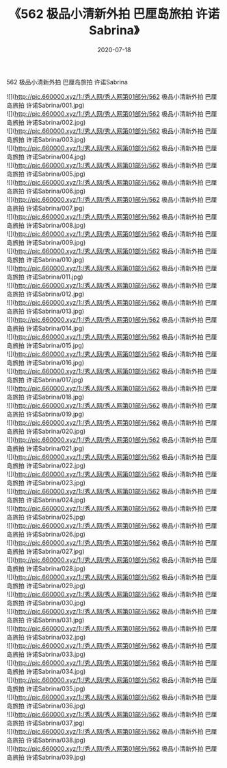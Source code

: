 ﻿---
layout: post
title:  《562 极品小清新外拍 巴厘岛旅拍 许诺Sabrina》
date:   2020-07-18
img: http://pic.660000.xyz/1:/秀人网/秀人网第01部分/562 极品小清新外拍 巴厘岛旅拍 许诺Sabrina/000.jpg
categories: [美女, 清纯, 唯美]
---

562 极品小清新外拍 巴厘岛旅拍 许诺Sabrina

  ![](http://pic.660000.xyz/1:/秀人网/秀人网第01部分/562 极品小清新外拍 巴厘岛旅拍 许诺Sabrina/001.jpg) <br> ![](http://pic.660000.xyz/1:/秀人网/秀人网第01部分/562 极品小清新外拍 巴厘岛旅拍 许诺Sabrina/002.jpg) <br> ![](http://pic.660000.xyz/1:/秀人网/秀人网第01部分/562 极品小清新外拍 巴厘岛旅拍 许诺Sabrina/003.jpg) <br> ![](http://pic.660000.xyz/1:/秀人网/秀人网第01部分/562 极品小清新外拍 巴厘岛旅拍 许诺Sabrina/004.jpg) <br> ![](http://pic.660000.xyz/1:/秀人网/秀人网第01部分/562 极品小清新外拍 巴厘岛旅拍 许诺Sabrina/005.jpg) <br> ![](http://pic.660000.xyz/1:/秀人网/秀人网第01部分/562 极品小清新外拍 巴厘岛旅拍 许诺Sabrina/006.jpg) <br> ![](http://pic.660000.xyz/1:/秀人网/秀人网第01部分/562 极品小清新外拍 巴厘岛旅拍 许诺Sabrina/007.jpg) <br> ![](http://pic.660000.xyz/1:/秀人网/秀人网第01部分/562 极品小清新外拍 巴厘岛旅拍 许诺Sabrina/008.jpg) <br> ![](http://pic.660000.xyz/1:/秀人网/秀人网第01部分/562 极品小清新外拍 巴厘岛旅拍 许诺Sabrina/009.jpg) <br> ![](http://pic.660000.xyz/1:/秀人网/秀人网第01部分/562 极品小清新外拍 巴厘岛旅拍 许诺Sabrina/010.jpg) <br> ![](http://pic.660000.xyz/1:/秀人网/秀人网第01部分/562 极品小清新外拍 巴厘岛旅拍 许诺Sabrina/011.jpg) <br> ![](http://pic.660000.xyz/1:/秀人网/秀人网第01部分/562 极品小清新外拍 巴厘岛旅拍 许诺Sabrina/012.jpg) <br> ![](http://pic.660000.xyz/1:/秀人网/秀人网第01部分/562 极品小清新外拍 巴厘岛旅拍 许诺Sabrina/013.jpg) <br> ![](http://pic.660000.xyz/1:/秀人网/秀人网第01部分/562 极品小清新外拍 巴厘岛旅拍 许诺Sabrina/014.jpg) <br> ![](http://pic.660000.xyz/1:/秀人网/秀人网第01部分/562 极品小清新外拍 巴厘岛旅拍 许诺Sabrina/015.jpg) <br> ![](http://pic.660000.xyz/1:/秀人网/秀人网第01部分/562 极品小清新外拍 巴厘岛旅拍 许诺Sabrina/016.jpg) <br> ![](http://pic.660000.xyz/1:/秀人网/秀人网第01部分/562 极品小清新外拍 巴厘岛旅拍 许诺Sabrina/017.jpg) <br> ![](http://pic.660000.xyz/1:/秀人网/秀人网第01部分/562 极品小清新外拍 巴厘岛旅拍 许诺Sabrina/018.jpg) <br> ![](http://pic.660000.xyz/1:/秀人网/秀人网第01部分/562 极品小清新外拍 巴厘岛旅拍 许诺Sabrina/019.jpg) <br> ![](http://pic.660000.xyz/1:/秀人网/秀人网第01部分/562 极品小清新外拍 巴厘岛旅拍 许诺Sabrina/020.jpg) <br> ![](http://pic.660000.xyz/1:/秀人网/秀人网第01部分/562 极品小清新外拍 巴厘岛旅拍 许诺Sabrina/021.jpg) <br> ![](http://pic.660000.xyz/1:/秀人网/秀人网第01部分/562 极品小清新外拍 巴厘岛旅拍 许诺Sabrina/022.jpg) <br> ![](http://pic.660000.xyz/1:/秀人网/秀人网第01部分/562 极品小清新外拍 巴厘岛旅拍 许诺Sabrina/023.jpg) <br> ![](http://pic.660000.xyz/1:/秀人网/秀人网第01部分/562 极品小清新外拍 巴厘岛旅拍 许诺Sabrina/024.jpg) <br> ![](http://pic.660000.xyz/1:/秀人网/秀人网第01部分/562 极品小清新外拍 巴厘岛旅拍 许诺Sabrina/025.jpg) <br> ![](http://pic.660000.xyz/1:/秀人网/秀人网第01部分/562 极品小清新外拍 巴厘岛旅拍 许诺Sabrina/026.jpg) <br> ![](http://pic.660000.xyz/1:/秀人网/秀人网第01部分/562 极品小清新外拍 巴厘岛旅拍 许诺Sabrina/027.jpg) <br> ![](http://pic.660000.xyz/1:/秀人网/秀人网第01部分/562 极品小清新外拍 巴厘岛旅拍 许诺Sabrina/028.jpg) <br> ![](http://pic.660000.xyz/1:/秀人网/秀人网第01部分/562 极品小清新外拍 巴厘岛旅拍 许诺Sabrina/029.jpg) <br> ![](http://pic.660000.xyz/1:/秀人网/秀人网第01部分/562 极品小清新外拍 巴厘岛旅拍 许诺Sabrina/030.jpg) <br> ![](http://pic.660000.xyz/1:/秀人网/秀人网第01部分/562 极品小清新外拍 巴厘岛旅拍 许诺Sabrina/031.jpg) <br> ![](http://pic.660000.xyz/1:/秀人网/秀人网第01部分/562 极品小清新外拍 巴厘岛旅拍 许诺Sabrina/032.jpg) <br> ![](http://pic.660000.xyz/1:/秀人网/秀人网第01部分/562 极品小清新外拍 巴厘岛旅拍 许诺Sabrina/033.jpg) <br> ![](http://pic.660000.xyz/1:/秀人网/秀人网第01部分/562 极品小清新外拍 巴厘岛旅拍 许诺Sabrina/034.jpg) <br> ![](http://pic.660000.xyz/1:/秀人网/秀人网第01部分/562 极品小清新外拍 巴厘岛旅拍 许诺Sabrina/035.jpg) <br> ![](http://pic.660000.xyz/1:/秀人网/秀人网第01部分/562 极品小清新外拍 巴厘岛旅拍 许诺Sabrina/036.jpg) <br> ![](http://pic.660000.xyz/1:/秀人网/秀人网第01部分/562 极品小清新外拍 巴厘岛旅拍 许诺Sabrina/037.jpg) <br> ![](http://pic.660000.xyz/1:/秀人网/秀人网第01部分/562 极品小清新外拍 巴厘岛旅拍 许诺Sabrina/038.jpg) <br> ![](http://pic.660000.xyz/1:/秀人网/秀人网第01部分/562 极品小清新外拍 巴厘岛旅拍 许诺Sabrina/039.jpg) <br>